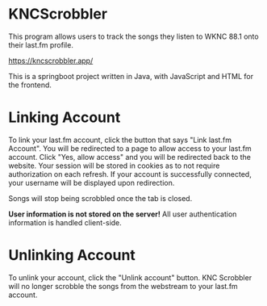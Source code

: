 # KNCScrobbler
This program allows users to track the songs they listen to WKNC 88.1 onto their last.fm profile. 

https://kncscrobbler.app/

This is a springboot project written in Java, with JavaScript and HTML for the frontend.

# Linking Account 
To link your last.fm account, click the button that says "Link last.fm Account". You will be redirected to a page to allow 
access to your last.fm account. Click "Yes, allow access" and you will be redirected back to the website. Your session will
be stored in cookies as to not require authorization on each refresh. If your account is successfully connected, your username
will be displayed upon redirection. 

Songs will stop being scrobbled once the tab is closed. 

**User information is not stored on the server!** 
All user authentication information is handled client-side.

# Unlinking Account
To unlink your account, click the "Unlink account" button. KNC Scrobbler will no longer scrobble the songs from the webstream to your last.fm 
account.
